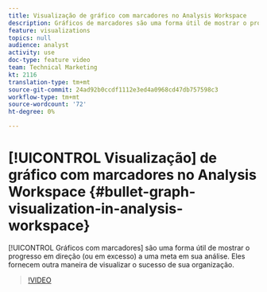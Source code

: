 ```yaml
---
title: Visualização de gráfico com marcadores no Analysis Workspace
description: Gráficos de marcadores são uma forma útil de mostrar o progresso em direção (ou acima) a uma meta na sua análise. Eles fornecem outra maneira de visualizar o sucesso de sua organização.
feature: visualizations
topics: null
audience: analyst
activity: use
doc-type: feature video
team: Technical Marketing
kt: 2116
translation-type: tm+mt
source-git-commit: 24ad92b0ccdf1112e3ed4a0968cd47db757598c3
workflow-type: tm+mt
source-wordcount: '72'
ht-degree: 0%

---
```



# [!UICONTROL Visualização] de gráfico com marcadores  no Analysis Workspace {#bullet-graph-visualization-in-analysis-workspace}

[!UICONTROL Gráficos com marcadores] são uma forma útil de mostrar o progresso em direção (ou em excesso) a uma meta em sua análise. Eles fornecem outra maneira de visualizar o sucesso de sua organização.

>[!VIDEO](https://video.tv.adobe.com/v/23989/?quality=12)
